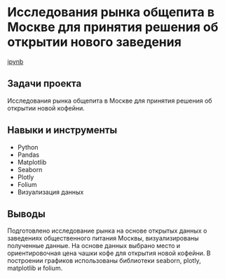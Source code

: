 ﻿# Исследования рынка общепита в Москве для принятия решения об открытии нового заведения
[ipynb](https://github.com/tsimaf/portfolio/blob/main/02_market_analysis/9_market_analysis_lukashevich_.ipynb)

## Задачи проекта
Исследования рынка общепита в Москве для принятия решения об открытии новой кофейни.

## Навыки и инструменты
- Python
- Pandas
- Matplotlib
- Seaborn
- Plotly
- Folium
- Визуализация данных

## Выводы
Подготовлено исследование рынка на основе открытых данных о заведениях общественного питания Москвы, визуализированы полученные данные. На основе данных выбрано место и ориентировочная цена чашки кофе для открытия новой кофейни. В построении графиков использованы библиотеки seaborn, plotly, matplotlib и folium. 

